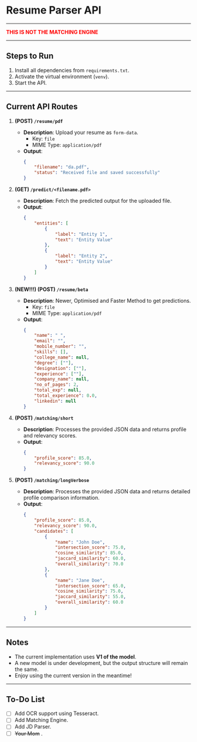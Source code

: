 # Resume Parser API

---

<span style="color:red">**THIS IS NOT THE MATCHING ENGINE**</span>

---

## Steps to Run

1. Install all dependencies from `requirements.txt`.  
2. Activate the virtual environment (`venv`).  
3. Start the API.  

---

## Current API Routes

1. **(POST) `/resume/pdf`**  
   - **Description**: Upload your resume as `form-data`.  
     - Key: `file`  
     - MIME Type: `application/pdf`  
   - **Output**:  
     ```json
     {
         "filename": "da.pdf",
         "status": "Received file and saved successfully"
     }
     ```

2. **(GET) `/predict/<filename.pdf>`**  
   - **Description**: Fetch the predicted output for the uploaded file.  
   - **Output**:  
     ```json
     {
         "entities": [
             {
                 "label": "Entity 1",
                 "text": "Entity Value"
             },
             {
                 "label": "Entity 2",
                 "text": "Entity Value"
             }
         ]
     }
     ```

3. **(NEW!!!) (POST) `/resume/beta`**  
   - **Description**: Newer, Optimised and Faster Method to get predictions.  
     - Key: `file`  
     - MIME Type: `application/pdf`  
   - **Output**:  
     ```json    
     {
         "name": " ",
         "email": "",
         "mobile_number": "",
         "skills": [],
         "college_name": null,
         "degree": [""],
         "designation": [""],
         "experience": [""],
         "company_name": null,
         "no_of_pages": 2,
         "total_exp": null,
         "total_experience": 0.0,
         "linkedin": null
     }
     ```

4. **(POST) `/matching/short`**  
   - **Description**: Processes the provided JSON data and returns profile and relevancy scores.  
   - **Output**:  
     ```json
     {
         "profile_score": 85.0,
         "relevancy_score": 90.0
     }
     ```

5. **(POST) `/matching/longVerbose`**  
   - **Description**: Processes the provided JSON data and returns detailed profile comparison information.  
   - **Output**:  
     ```json
     {
         "profile_score": 85.0,
         "relevancy_score": 90.0,
         "candidates": [
             {
                 "name": "John Doe",
                 "intersection_score": 75.0,
                 "cosine_similarity": 85.0,
                 "jaccard_similarity": 60.0,
                 "overall_similarity": 70.0
             },
             {
                 "name": "Jane Doe",
                 "intersection_score": 65.0,
                 "cosine_similarity": 75.0,
                 "jaccard_similarity": 55.0,
                 "overall_similarity": 60.0
             }
         ]
     }
     ```

---

## Notes

- The current implementation uses **V1 of the model**.  
- A new model is under development, but the output structure will remain the same.  
- Enjoy using the current version in the meantime!

---

## To-Do List

- [ ] Add OCR support using Tesseract.  
- [ ] Add Matching Engine.
- [ ] Add JD Parser. 
- [ ] ~~Your Mom~~ .  
